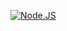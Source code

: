 [![Node.JS](https://img.shields.io/badge/Node.JS-339933?style=for-the-badge&logo=node.js&logoColor=white&labelColor=101010)]()

